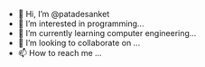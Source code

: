 - 👋 Hi, I’m @patadesanket
- 👀 I’m interested in  programming...
- 🌱 I’m currently learning computer engineering...
- 💞️ I’m looking to collaborate on ...
- 📫 How to reach me ...

<!---
patadesanket/patadesanket is a ✨ special ✨ repository because its `README.md` (this file) appears on your GitHub profile.
You can click the Preview link to take a look at your changes.
--->
